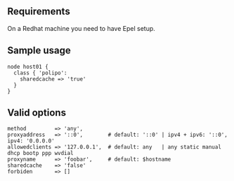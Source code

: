 ## Requirements
  On a Redhat machine you need to have Epel setup. 

## Sample usage

	node host01 {
	  class { 'polipo':
	    sharedcache => 'true'
	  }
	}

## Valid options

	method         => 'any',
	proxyaddress   => '::0',        # default: '::0' | ipv4 + ipv6: '::0', ipv4: '0.0.0.0'
	allowedclients => '127.0.0.1',  # default: any   | any static manual dhcp bootp ppp wvdial
	proxyname      => 'foobar',     # default: $hostname
	sharedcache    => 'false'
 	forbiden       => []
